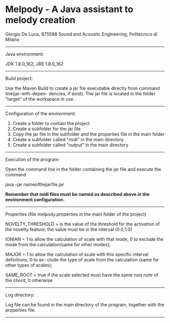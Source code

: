 # Melpody - A Java assistant to melody creation

Giorgio De Luca, 875598 Sound and Acoustic Engineering, Politecnico di Milano


----------------------------------------------------------------------------------------------
Java environment: 

JDK 1.8.0_162, JRE 1.8.0_162

----------------------------------------------------------------------------------------------
Build project:

Use the Maven Build to create a jar file executable directly from command line(jar-with-depen-
dencies, if exist).
The jar file is located in the folder "target" of the workspace in use.

----------------------------------------------------------------------------------------------
Configuration of the environment:

1. Create a folder to contain the project
2. Create a subfolder for the jar file
3. Copy the jar file in the subfolder and the properties file in the main folder
4. Create a subfolder called "midi" in the main directory
5. Create a subfolder called "output" in the main directory

----------------------------------------------------------------------------------------------
Execution of the program:

Open the command line in the folder containing the jar file and execute the command 

java -jar nameofthejarfile.jar

<b>Remember that midi files must be named as described above in the environment configuration.</b>

----------------------------------------------------------------------------------------------
Properties (file melpody.properties in the main folder of the project)

NOVELTY_THRESHOLD = is the value of the threshold for the activation of the novelty feature;
					the value must be in the interval (0.0;1.0)

IONIAN = 1 to allow the calculation of scale with that mode, 0 to exclude the mode from the 
		calculation(same for other modes);
		
MAJOR = 1 to allow the calculation of scale with this specific interval definitions, 0 to ex-
		clude the type of scale from the calculation (same for other types of scales);

SAME_ROOT = true if the scale selected must have the same root note of the chord, 0 otherwise

----------------------------------------------------------------------------------------------
Log directory:

Log file can be found in the main directory of the program, together with the properties file.

----------------------------------------------------------------------------------------------
